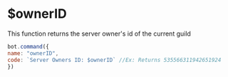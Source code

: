 # $ownerID

This function returns the server owner's id of the current guild

```javascript
bot.command({
name: "ownerID",
code: `Server Owners ID: $ownerID` //Ex: Returns 535566311942651924
})
```

